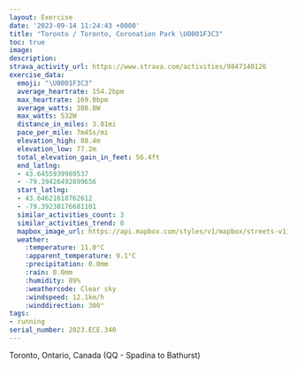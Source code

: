 ```yaml
---
layout: Exercise
date: '2023-09-14 11:24:43 +0000'
title: "Toronto / Toronto, Coronation Park \U0001F3C3"
toc: true
image:
description:
strava_activity_url: https://www.strava.com/activities/9847140126
exercise_data:
  emoji: "\U0001F3C3"
  average_heartrate: 154.2bpm
  max_heartrate: 169.0bpm
  average_watts: 308.8W
  max_watts: 532W
  distance_in_miles: 3.01mi
  pace_per_mile: 7m45s/mi
  elevation_high: 88.4m
  elevation_low: 77.2m
  total_elevation_gain_in_feet: 56.4ft
  end_latlng:
  - 43.6455939989537
  - -79.39426492899656
  start_latlng:
  - 43.64621618762612
  - -79.39238176681101
  similar_activities_count: 3
  similar_activities_trend: 0
  mapbox_image_url: https://api.mapbox.com/styles/v1/mapbox/streets-v11/static/path-5+787af2-1.0(kfkiG%60uqcNr%40UlAg%40n%40%5BhA_%40%60AQb%40WzDiAh%40KbA%5BDGRM%60AYjBq%40bBc%40FBP%5CXULIf%40Sb%40IlB_AVIJ%40BBDPDh%40Rz%40TzAd%40nJN%7CA%5EzBb%40tBjAhEHTxBbDRf%40h%40l%40Xd%40h%40lAdC%60GFJ%5CVFJR%60AZj%40%40NCPg%40%7C%40%7B%40x%40a%40f%40%5D%5CQVWf%40G%5EFp%40BNX%60AJRHFlA%5C%60Ab%40d%40Aj%40Ld%40Tb%40XRRLRFVFn%40Eq%40IWMSWUkAk%40_%40Ii%40CSE%7DBaAQKIKKWQoA%3Fc%40FYJUX%5D%5Es%40h%40o%40f%40a%40PU%60%40w%40%40WCMg%40w%40GU%3FKIOCQGCGIE_%40Ok%40_C%7DE%7D%40uB%5BuAIKUS%5Bq%40q%40%7D%40Wi%40M_%40K%7D%40EwB%3Fu%40McBW%7DGOiBAqAQsCE_%40GQI%3Fa%40Nw%40L%5DEWNMk%40MMK%3Fu%40XI%3FMCKHKRi%40RsAX%5BLQSIAmAf%40eBh%40cAVqAn%40qCj%40yCbA%5DDg%40T_Cv%40),pin-s-s+e5b22e(-79.39425,43.64406),pin-s-f+89ae00(-79.39400000000002,43.643539999999994)/auto/800x800?access_token=pk.eyJ1Ijoiam9zaGJlY2ttYW4iLCJhIjoiY205eWR2aDd1MWZ6djJrbXc4a3M0bWZleiJ9.XiG9OWkNcZk2QzjJbxLB4A
  weather:
    :temperature: 11.0°C
    :apparent_temperature: 9.1°C
    :precipitation: 0.0mm
    :rain: 0.0mm
    :humidity: 89%
    :weathercode: Clear sky
    :windspeed: 12.1km/h
    :winddirection: 300°
tags:
- running
serial_number: 2023.ECE.340
---
```

Toronto, Ontario, Canada (QQ - Spadina to Bathurst)
